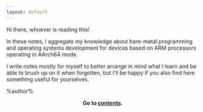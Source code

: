 ```yaml
---
layout: default
---
```


Hi there, whoever is reading this!

In these notes, I aggregate my knowledge about bare-metal programming and operating systems development for devices based on ARM processors operating in AArch64 mode.

I write notes mostly for myself to better arrange in mind what I learn and be able to brush up on it when forgotten, but I'll be happy if you also find here something useful for yourselves.

%author%

<p style="text-align: center;">
  <b>Go to <a href="{{ '/contents.html' | relative_url }}">contents</a>.</b>
</p>
